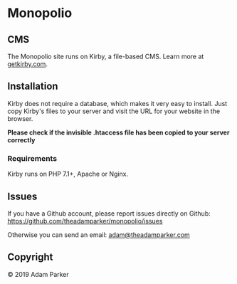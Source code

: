 # Monopolio


## CMS

The Monopolio site runs on Kirby, a file-based CMS. Learn more at [getkirby.com](https://getkirby.com).

## Installation

Kirby does not require a database, which makes it very easy to
install. Just copy Kirby's files to your server and visit the
URL for your website in the browser.

**Please check if the invisible .htaccess file has been
copied to your server correctly**

### Requirements

Kirby runs on PHP 7.1+, Apache or Nginx.

## Issues

If you have a Github account, please report issues
directly on Github: <https://github.com/theadamparker/monopolio/issues>

Otherwise you can send an email: <adam@theadamparker.com>

## Copyright

© 2019 Adam Parker
